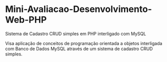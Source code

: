 # Mini-Avaliacao-Desenvolvimento-Web-PHP
Sistema de Cadastro CRUD simples em PHP interligado com MySQL

Visa aplicação de conceitos de programação orientada a objetos interligada com Banco de Dados MySQL através de um sistema de cadastro  CRUD simples.

